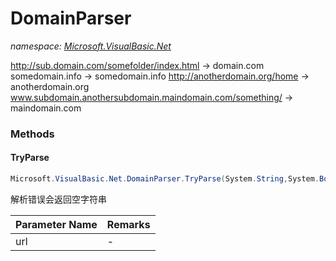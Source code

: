 ﻿# DomainParser
_namespace: [Microsoft.VisualBasic.Net](./index.md)_

http://sub.domain.com/somefolder/index.html -> domain.com
 somedomain.info -> somedomain.info
 http://anotherdomain.org/home -> anotherdomain.org
 www.subdomain.anothersubdomain.maindomain.com/something/ -> maindomain.com



### Methods

#### TryParse
```csharp
Microsoft.VisualBasic.Net.DomainParser.TryParse(System.String,System.Boolean)
```
解析错误会返回空字符串

|Parameter Name|Remarks|
|--------------|-------|
|url|-|



